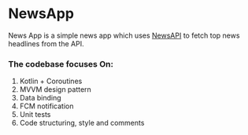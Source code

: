 # NewsApp
News App is a simple news app which uses [NewsAPI](https://newsapi.org/) to fetch top news headlines from the API.
### The codebase focuses On:
1. Kotlin + Coroutines
2. MVVM design pattern
3. Data binding
4. FCM notification
5. Unit tests
6. Code structuring, style and comments

